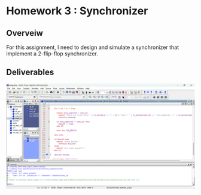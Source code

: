 # Homework 3 : Synchronizer


## Overveiw
For this assignment, I need to design and simulate a synchronizer that implement a 2-flip-flop synchronizer.



## Deliverables

![Screenshot of the Simulation of the Syncronizer that passes](assets/hw3.png)
